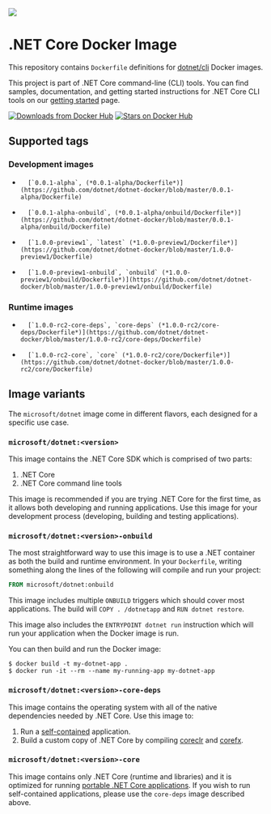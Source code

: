 ![](https://avatars0.githubusercontent.com/u/9141961?v=3&amp;s=100)

.NET Core Docker Image
====================

This repository contains `Dockerfile` definitions for [dotnet/cli](https://github.com/dotnet/cli) Docker images.

This project is part of .NET Core command-line (CLI) tools. You can find samples, documentation, and getting started instructions for .NET Core CLI tools on our [getting started](http://go.microsoft.com/fwlink/?LinkID=798306&clcid=0x409) page.

[![Downloads from Docker Hub](https://img.shields.io/docker/pulls/microsoft/dotnet.svg)](https://registry.hub.docker.com/u/microsoft/dotnet)
[![Stars on Docker Hub](https://img.shields.io/docker/stars/microsoft/dotnet.svg)](https://registry.hub.docker.com/u/microsoft/dotnet)


## Supported tags

### Development images
-       [`0.0.1-alpha`, (*0.0.1-alpha/Dockerfile*)](https://github.com/dotnet/dotnet-docker/blob/master/0.0.1-alpha/Dockerfile)
-       [`0.0.1-alpha-onbuild`, (*0.0.1-alpha/onbuild/Dockerfile*)](https://github.com/dotnet/dotnet-docker/blob/master/0.0.1-alpha/onbuild/Dockerfile)
-       [`1.0.0-preview1`, `latest` (*1.0.0-preview1/Dockerfile*)](https://github.com/dotnet/dotnet-docker/blob/master/1.0.0-preview1/Dockerfile)
-       [`1.0.0-preview1-onbuild`, `onbuild` (*1.0.0-preview1/onbuild/Dockerfile*)](https://github.com/dotnet/dotnet-docker/blob/master/1.0.0-preview1/onbuild/Dockerfile)

### Runtime images
-       [`1.0.0-rc2-core-deps`, `core-deps` (*1.0.0-rc2/core-deps/Dockerfile*)](https://github.com/dotnet/dotnet-docker/blob/master/1.0.0-rc2/core-deps/Dockerfile)
-       [`1.0.0-rc2-core`, `core` (*1.0.0-rc2/core/Dockerfile*)](https://github.com/dotnet/dotnet-docker/blob/master/1.0.0-rc2/core/Dockerfile)

## Image variants

The `microsoft/dotnet` image come in different flavors, each designed for a specific use case.

### `microsoft/dotnet:<version>`

This image contains the .NET Core SDK which is comprised of two parts: 

1. .NET Core
2. .NET Core command line tools

This image is recommended if you are trying .NET Core for the first time, as it allows both developing and running 
applications. Use this image for your development process (developing, building and testing applications). 

### `microsoft/dotnet:<version>-onbuild`

The most straightforward way to use this image is to use a .NET container as both the build and runtime environment. In your `Dockerfile`, writing something along the lines of the following will compile and run your project:

```dockerfile
FROM microsoft/dotnet:onbuild
```

This image includes multiple `ONBUILD` triggers which should cover most applications. The build will `COPY . /dotnetapp` and `RUN dotnet restore`.

This image also includes the `ENTRYPOINT dotnet run` instruction which will run your application when the Docker image is run.

You can then build and run the Docker image:

```console
$ docker build -t my-dotnet-app .
$ docker run -it --rm --name my-running-app my-dotnet-app
```

### `microsoft/dotnet:<version>-core-deps`

This image contains the operating system with all of the native dependencies needed by .NET Core. Use this image to:

1. Run a [self-contained](http://dotnet.github.io/docs/core-concepts/app-types.html) application.
2. Build a custom copy of .NET Core by compiling [coreclr](https://github.com/dotnet/coreclr) and [corefx](https://github.com/dotnet/corefx).

### `microsoft/dotnet:<version>-core`

This image contains only .NET Core (runtime and libraries) and it is optimized for running [portable .NET Core applications](http://dotnet.github.io/docs/core-concepts/app-types.html). If you wish to run self-contained applications, please use the `core-deps` image described above. 
